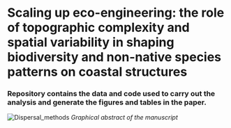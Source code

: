 # Scaling up eco-engineering: the role of topographic complexity and spatial variability in shaping biodiversity and non-native species patterns on coastal structures

### Repository contains the data and code used to carry out the analysis and generate the figures and tables in the paper.

![Dispersal_methods](Dispersal_methods.png)
*Graphical abstract of the manuscript*
